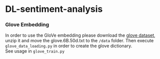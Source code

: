 # DL-sentiment-analysis

### Glove Embedding

In order to use the GloVe embedding please download the [glove dataset](http://nlp.stanford.edu/data/wordvecs/glove.6B.zip), unzip it and move the glove.6B.50d.txt to the `/data` folder.
Then execute `glove_data_loading.py` in order to create the glove dictionary.  
See usage in `glove_train.py`
